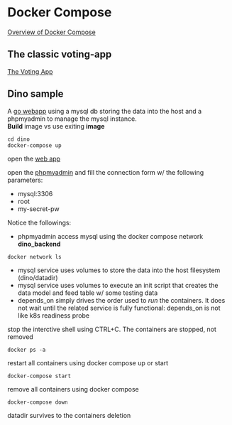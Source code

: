 # Docker Compose

[Overview of Docker Compose](https://docs.docker.com/compose/)

## The classic voting-app
[The Voting App](https://github.com/dockersamples/example-voting-app)

## Dino sample
A [go webapp](https://learning.oreilly.com/videos/modern-golang-programming/9781787125254) using a mysql db storing the data into the host and a phpmyadmin to manage the mysql instance.  
**Build** image vs use exiting **image**
```
cd dino
docker-compose up
```

open the [web app](http://localhost:8080)

open the [phpmyadmin](http://localhost:8081) and fill the connection form w/ the following parameters:
- mysql:3306
- root
- my-secret-pw

Notice the followings:  
- phpmyadmin access mysql using the docker compose network **dino_backend**
```
docker network ls
```
- mysql service uses volumes to store the data into the host filesystem (dino/datadir)
- mysql service uses volumes to execute an init script that creates the data model and feed table w/ some testing data
- depends_on simply drives the order used to *run* the containers. It does not wait until the related service is fully functional: depends_on is not like k8s readiness probe

stop the interctive shell using CTRL+C. The containers are stopped, not removed
```
docker ps -a
```

restart all containers using docker compose up or start
```
docker-compose start
```

remove all containers using docker compose
```
docker-compose down
```

datadir survives to the containers deletion
